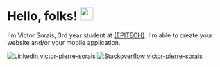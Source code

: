 # Hello, folks! <img src="https://raw.githubusercontent.com/MartinHeinz/MartinHeinz/master/wave.gif" width="30px">

<intro>I'm Victor Sorais, 3rd year student at [{EPITECH}](https://www.epitech.eu/fr/). I'm able to create your website and/or your mobile application.</intro>


[![Linkedin victor-pierre-sorais](https://img.shields.io/badge/LinkedIn-0077B5?style=for-the-badge&logo=linkedin&logoColor=white)](https://www.linkedin.com/in/victor-pierre-sorais-1756a1185/)
[![Stackoverflow victor-pierre-sorais](https://img.shields.io/badge/Stack_Overflow-FE7A16?style=for-the-badge&logo=stack-overflow&logoColor=white)](https://stackoverflow.com/users/16548300/niewtone)


<!---
soraisv2/soraisv2 is a ✨ special ✨ repository because its `README.md` (this file) appears on your GitHub profile.
You can click the Preview link to take a look at your changes.
--->

<style>
  Intro {
    text-align: center;
  }  
</style>
